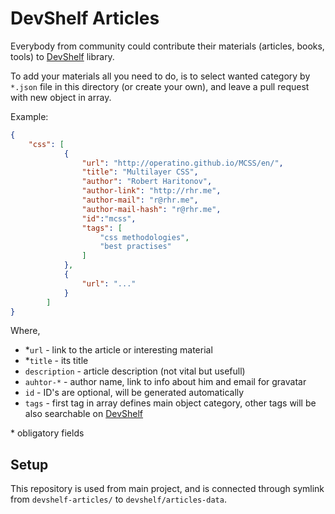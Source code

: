 # DevShelf Articles

Everybody from community could contribute their materials (articles, books, tools) to [DevShelf](http://devshelf.us) library.

To add your materials all you need to do, is to select wanted category by `*.json` file in this directory (or create your own), and leave a pull request with new object in array.

Example:

```json
{
    "css": [
            {
                "url": "http://operatino.github.io/MCSS/en/",
                "title": "Multilayer CSS",
                "author": "Robert Haritonov",
                "author-link": "http://rhr.me",
                "author-mail": "r@rhr.me",
                "author-mail-hash": "r@rhr.me",
                "id":"mcss",
                "tags": [
                    "css methodologies",
                    "best practises"
                ]
            },
            {
                "url": "..."
            }
        ]
}
```

Where,

* *`url` - link to the article or interesting material
* *`title` - its title
* `description` - article description (not vital but usefull)
* `auhtor-*` - author name, link to info about him and email for gravatar
* `id` - ID's are optional, will be generated automatically
* `tags` - first tag in array defines main object category, other tags will be also searchable on [DevShelf](http://devshelf.us)

\* obligatory fields

## Setup

This repository is used from main project, and is connected through symlink from `devshelf-articles/` to `devshelf/articles-data`.
